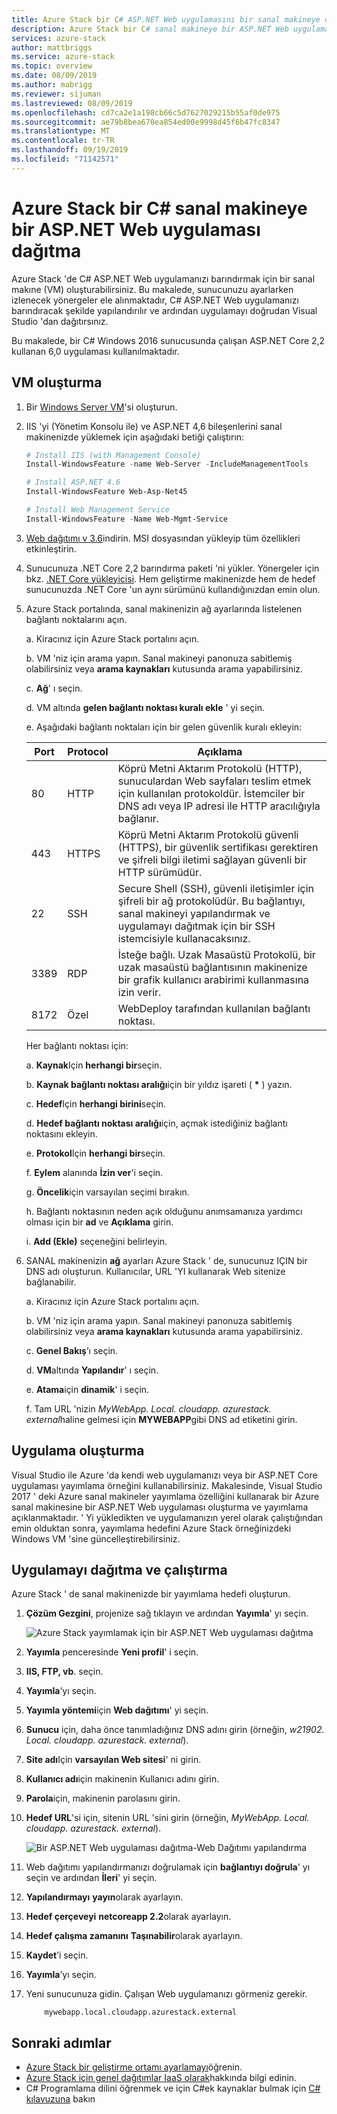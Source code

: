 ```yaml
---
title: Azure Stack bir C# ASP.NET Web uygulamasını bir sanal makineye dağıtma | Microsoft Docs
description: Azure Stack bir C# sanal makineye bir ASP.NET Web uygulaması dağıtın.
services: azure-stack
author: mattbriggs
ms.service: azure-stack
ms.topic: overview
ms.date: 08/09/2019
ms.author: mabrigg
ms.reviewer: sijuman
ms.lastreviewed: 08/09/2019
ms.openlocfilehash: cd7ca2e1a198cb66c5d7627029215b55af0de975
ms.sourcegitcommit: ae79b8bea670ea854ed00e9998d45f6b47fc8347
ms.translationtype: MT
ms.contentlocale: tr-TR
ms.lasthandoff: 09/19/2019
ms.locfileid: "71142571"
---
```

# <a name="deploy-a-c-aspnet-web-app-to-a-vm-in-azure-stack"></a>Azure Stack bir C# sanal makineye bir ASP.NET Web uygulaması dağıtma

Azure Stack 'de C# ASP.NET Web uygulamanızı barındırmak için bir sanal makıne (VM) oluşturabilirsiniz. Bu makalede, sunucunuzu ayarlarken izlenecek yönergeler ele alınmaktadır, C# ASP.NET Web uygulamanızı barındıracak şekilde yapılandırılır ve ardından uygulamayı doğrudan Visual Studio 'dan dağıtırsınız.

Bu makalede, bir C# Windows 2016 sunucusunda çalışan ASP.NET Core 2,2 kullanan 6,0 uygulaması kullanılmaktadır.

## <a name="create-a-vm"></a>VM oluşturma

1. Bir [Windows Server VM](azure-stack-quick-windows-portal.md)'si oluşturun.

1. IIS 'yi (Yönetim Konsolu ile) ve ASP.NET 4,6 bileşenlerini sanal makinenizde yüklemek için aşağıdaki betiği çalıştırın:

    ```PowerShell  
    # Install IIS (with Management Console)
    Install-WindowsFeature -name Web-Server -IncludeManagementTools
    
    # Install ASP.NET 4.6
    Install-WindowsFeature Web-Asp-Net45
    
    # Install Web Management Service
    Install-WindowsFeature -Name Web-Mgmt-Service
    ```

1. [Web dağıtımı v 3.6](https://www.microsoft.com/download/details.aspx?id=43717)indirin. MSI dosyasından yükleyip tüm özellikleri etkinleştirin.

1. Sunucunuza .NET Core 2,2 barındırma paketi 'ni yükler. Yönergeler için bkz. [.NET Core yükleyicisi](https://dotnet.microsoft.com/download/dotnet-core/2.2). Hem geliştirme makinenizde hem de hedef sunucunuzda .NET Core 'un aynı sürümünü kullandığınızdan emin olun.

1. Azure Stack portalında, sanal makinenizin ağ ayarlarında listelenen bağlantı noktalarını açın.

    a. Kiracınız için Azure Stack portalını açın.

    b. VM 'niz için arama yapın. Sanal makineyi panonuza sabitlemiş olabilirsiniz veya **arama kaynakları** kutusunda arama yapabilirsiniz.

    c. **Ağ**' ı seçin.

    d. VM altında **gelen bağlantı noktası kuralı ekle** ' yi seçin.

    e. Aşağıdaki bağlantı noktaları için bir gelen güvenlik kuralı ekleyin:

    | Port | Protocol | Açıklama |
    | --- | --- | --- |
    | 80 | HTTP | Köprü Metni Aktarım Protokolü (HTTP), sunuculardan Web sayfaları teslim etmek için kullanılan protokoldür. İstemciler bir DNS adı veya IP adresi ile HTTP aracılığıyla bağlanır. |
    | 443 | HTTPS | Köprü Metni Aktarım Protokolü güvenli (HTTPS), bir güvenlik sertifikası gerektiren ve şifreli bilgi iletimi sağlayan güvenli bir HTTP sürümüdür.  |
    | 22 | SSH | Secure Shell (SSH), güvenli iletişimler için şifreli bir ağ protokolüdür. Bu bağlantıyı, sanal makineyi yapılandırmak ve uygulamayı dağıtmak için bir SSH istemcisiyle kullanacaksınız. |
    | 3389 | RDP | İsteğe bağlı. Uzak Masaüstü Protokolü, bir uzak masaüstü bağlantısının makinenize bir grafik kullanıcı arabirimi kullanmasına izin verir.   |
    | 8172 | Özel | WebDeploy tarafından kullanılan bağlantı noktası. |

    Her bağlantı noktası için:

    a. **Kaynak**Için **herhangi bir**seçin.

    b. **Kaynak bağlantı noktası aralığı**için bir yıldız işareti ( **\*** ) yazın.

    c. **Hedef**Için **herhangi birini**seçin.

    d. **Hedef bağlantı noktası aralığı**için, açmak istediğiniz bağlantı noktasını ekleyin.

    e. **Protokol**Için **herhangi bir**seçin.

    f. **Eylem** alanında **İzin ver**'i seçin.

    g. **Öncelik**için varsayılan seçimi bırakın.

    h. Bağlantı noktasının neden açık olduğunu anımsamanıza yardımcı olması için bir **ad** ve **Açıklama** girin.

    i. **Add (Ekle)** seçeneğini belirleyin.

1.  SANAL makinenizin **ağ** ayarları Azure Stack ' de, sunucunuz IÇIN bir DNS adı oluşturun. Kullanıcılar, URL 'YI kullanarak Web sitenize bağlanabilir.

    a. Kiracınız için Azure Stack portalını açın.

    b. VM 'niz için arama yapın. Sanal makineyi panonuza sabitlemiş olabilirsiniz veya **arama kaynakları** kutusunda arama yapabilirsiniz.

    c. **Genel Bakış**’ı seçin.

    d. **VM**altında **Yapılandır**' ı seçin.

    e. **Atama**için **dinamik**' i seçin.

    f. Tam URL 'nizin *MyWebApp. Local. cloudapp. azurestack. external*haline gelmesi için **MYWEBAPP**gibi DNS ad etiketini girin.

## <a name="create-an-app"></a>Uygulama oluşturma 

Visual Studio [](https://docs.microsoft.com/aspnet/core/tutorials/razor-pages/razor-pages-start?view=aspnetcore-2.2&tabs=visual-studio
)ile Azure 'da kendi web uygulamanızı veya bir ASP.NET Core uygulaması yayımlama örneğini kullanabilirsiniz. Makalesinde, Visual Studio 2017 ' deki Azure sanal makineler yayımlama özelliğini kullanarak bir Azure sanal makinesine bir ASP.NET Web uygulaması oluşturma ve yayımlama açıklanmaktadır. ' Yi yükledikten ve uygulamanızın yerel olarak çalıştığından emin olduktan sonra, yayımlama hedefini Azure Stack örneğinizdeki Windows VM 'sine güncelleştirebilirsiniz.

## <a name="deploy-and-run-the-app"></a>Uygulamayı dağıtma ve çalıştırma

Azure Stack ' de sanal makinenizde bir yayımlama hedefi oluşturun.

1. **Çözüm Gezgini**, projenize sağ tıklayın ve ardından **Yayımla**' yı seçin.

    ![Azure Stack yayımlamak için bir ASP.NET Web uygulaması dağıtma](media/azure-stack-dev-start-howto-vm-dotnet/deploy-app-to-azure-stack.png)

1. **Yayımla** penceresinde **Yeni profil**' i seçin.
1. **IIS, FTP, vb**. seçin.
1. **Yayımla**’yı seçin.
1. **Yayımla yöntemi**için **Web dağıtımı**' yi seçin.
1. **Sunucu** için, daha önce tanımladığınız DNS adını girin (örneğin, *w21902. Local. cloudapp. azurestack. external*).
1. **Site adı**Için **varsayılan Web sitesi**' ni girin.
1. **Kullanıcı adı**için makinenin Kullanıcı adını girin.
1. **Parola**için, makinenin parolasını girin.
1. **Hedef URL**'si için, sitenin URL 'sini girin (örneğin, *MyWebApp. Local. cloudapp. azurestack. external*).

    ![Bir ASP.NET Web uygulaması dağıtma-Web Dağıtımı yapılandırma](media/azure-stack-dev-start-howto-vm-dotnet/configure-web-deploy.png)

1. Web dağıtımı yapılandırmanızı doğrulamak için **bağlantıyı doğrula**' yı seçin ve ardından **İleri**' yi seçin.
1. **Yapılandırmayı** **yayın**olarak ayarlayın.
1. **Hedef çerçeveyi** **netcoreapp 2.2**olarak ayarlayın.
1. **Hedef çalışma zamanını** **Taşınabilir**olarak ayarlayın.
1. **Kaydet**’i seçin.
1. **Yayımla**’yı seçin.
1. Yeni sunucunuza gidin. Çalışan Web uygulamanızı görmeniz gerekir.

    ```http  
        mywebapp.local.cloudapp.azurestack.external
    ```

## <a name="next-steps"></a>Sonraki adımlar

- [Azure Stack bir geliştirme ortamı ayarlamayı](azure-stack-dev-start.md)öğrenin.
- [Azure Stack için genel dağıtımlar IaaS olarak](azure-stack-dev-start-deploy-app.md)hakkında bilgi edinin.
- C# Programlama dilini öğrenmek ve için C#ek kaynaklar bulmak için [ C# kılavuzuna](https://docs.microsoft.com/dotnet/csharp/) bakın
